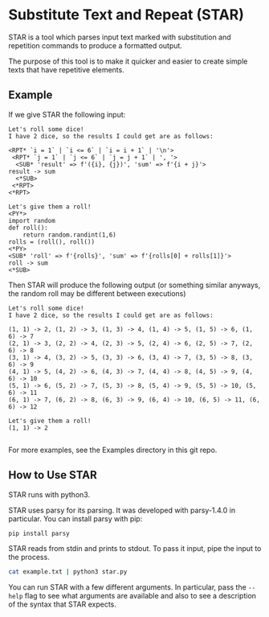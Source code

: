 # Substitute Text and Repeat (STAR)
STAR is a tool which parses input text marked with substitution and repetition commands to produce a formatted output.

The purpose of this tool is to make it quicker and easier to create simple texts that have repetitive elements.

## Example

If we give STAR the following input:
```
Let's roll some dice!
I have 2 dice, so the results I could get are as follows:

<RPT* `i = 1` | `i <= 6` | `i = i + 1` | '\n'>
 <RPT* `j = 1` | `j <= 6` | `j = j + 1` | ', '>
  <SUB* 'result' => f'({i}, {j})', 'sum' => f'{i + j}'>
result -> sum
  <*SUB>
 <*RPT>
<*RPT>

Let's give them a roll!
<PY*>
import random
def roll():
	return random.randint(1,6)
rolls = (roll(), roll())
<*PY>
<SUB* 'roll' => f'{rolls}', 'sum' => f'{rolls[0] + rolls[1]}'>
roll -> sum
<*SUB>
```

Then STAR will produce the following output (or something similar anyways, the random roll may be different between executions)
```
Let's roll some dice!
I have 2 dice, so the results I could get are as follows:

(1, 1) -> 2, (1, 2) -> 3, (1, 3) -> 4, (1, 4) -> 5, (1, 5) -> 6, (1, 6) -> 7
(2, 1) -> 3, (2, 2) -> 4, (2, 3) -> 5, (2, 4) -> 6, (2, 5) -> 7, (2, 6) -> 8
(3, 1) -> 4, (3, 2) -> 5, (3, 3) -> 6, (3, 4) -> 7, (3, 5) -> 8, (3, 6) -> 9
(4, 1) -> 5, (4, 2) -> 6, (4, 3) -> 7, (4, 4) -> 8, (4, 5) -> 9, (4, 6) -> 10
(5, 1) -> 6, (5, 2) -> 7, (5, 3) -> 8, (5, 4) -> 9, (5, 5) -> 10, (5, 6) -> 11
(6, 1) -> 7, (6, 2) -> 8, (6, 3) -> 9, (6, 4) -> 10, (6, 5) -> 11, (6, 6) -> 12

Let's give them a roll!
(1, 1) -> 2


```

For more examples, see the Examples directory in this git repo.

## How to Use STAR

STAR runs with python3.

STAR uses parsy for its parsing. It was developed with parsy-1.4.0 in particular. You can install parsy with pip:
```sh
pip install parsy
```

STAR reads from stdin and prints to stdout. To pass it input, pipe the input to the process.
```sh
cat example.txt | python3 star.py
```

You can run STAR with a few different arguments. In particular, pass the `--help` flag to see what arguments are available and also to see a description of the syntax that STAR expects.